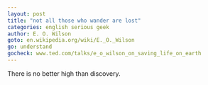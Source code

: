 ```yaml
---
layout: post
title: "not all those who wander are lost"
categories: english serious geek
author: E. O. Wilson
goto: en.wikipedia.org/wiki/E._O._Wilson
go: understand
gocheck: www.ted.com/talks/e_o_wilson_on_saving_life_on_earth
---
```

There is no better high than discovery.
